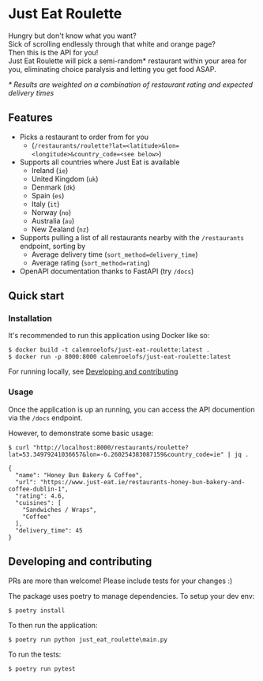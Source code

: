# Just Eat Roulette

Hungry but don't know what you want?   
Sick of scrolling endlessly through that white and orange page?   
Then this is the API for you!  
Just Eat Roulette will pick a semi-random* restaurant within your area for you, eliminating choice paralysis and letting you get food ASAP.   

_* Results are weighted on a combination of restaurant rating and expected delivery times_

## Features
- Picks a restaurant to order from for you
  - (`/restaurants/roulette?lat=<latitude>&lon=<longitude>&country_code=<see below>`)
- Supports all countries where Just Eat is available  
  - Ireland (`ie`)  
  - United Kingdom (`uk`)  
  - Denmark (`dk`)  
  - Spain (`es`)  
  - Italy (`it`)  
  - Norway (`no`)  
  - Australia (`au`)  
  - New Zealand (`nz`)   
- Supports pulling a list of all restaurants nearby with the `/restaurants` endpoint, sorting by  
  - Average delivery time (`sort_method=delivery_time`)
  - Average rating (`sort_method=rating`)
- OpenAPI documentation thanks to FastAPI (try `/docs`) 

## Quick start  

### Installation  
It's recommended to run this application using Docker like so:
```shell
$ docker build -t calemroelofs/just-eat-roulette:latest .
$ docker run -p 8000:8000 calemroelofs/just-eat-roulette:latest
```
For running locally, see [Developing and contributing](#Developing-and-contributing)  

### Usage
Once the application is up an running, you can access the API documention via the `/docs` endpoint.

However, to demonstrate some basic usage:
```shell
$ curl "http://localhost:8000/restaurants/roulette?lat=53.34979241036657&lon=-6.260254383087159&country_code=ie" | jq .

{
  "name": "Honey Bun Bakery & Coffee",
  "url": "https://www.just-eat.ie/restaurants-honey-bun-bakery-and-coffee-dublin-1",
  "rating": 4.6,
  "cuisines": [
    "Sandwiches / Wraps",
    "Coffee"
  ],
  "delivery_time": 45
}
```

## Developing and contributing  
PRs are more than welcome! Please include tests for your changes :)  

The package uses poetry to manage dependencies. To setup your dev env:  
```shell
$ poetry install
```
To then run the application:  
```
$ poetry run python just_eat_roulette\main.py
```
To run the tests:  
```shell
$ poetry run pytest
```
